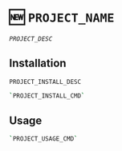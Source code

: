 # 🆕 `PROJECT_NAME`

_`PROJECT_DESC`_

## Installation

`PROJECT_INSTALL_DESC`

```bash
`PROJECT_INSTALL_CMD`
```

## Usage

```bash
`PROJECT_USAGE_CMD`
```

<!--
## Credits

TODO: Uncomment and add credit information.
-->

